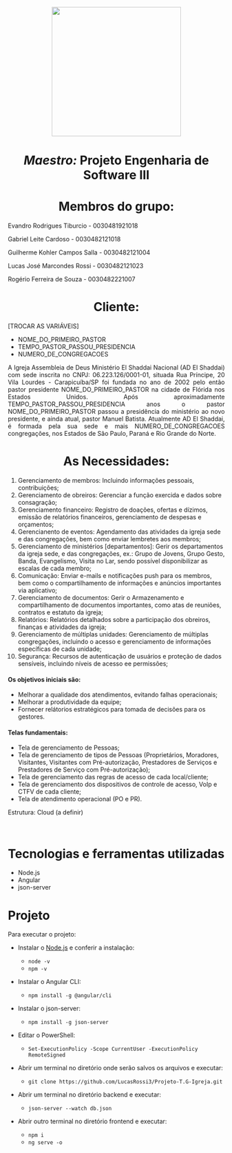 
<p align="center">
<img src="https://user-images.githubusercontent.com/99259327/187318644-d6e53541-e582-4f90-81be-aa24393a72b3.png" width="300" />
</p>

# <h1 align="center"> *Maestro:* **Projeto Engenharia de Software III** </h1>
# <h1 align="center"> Membros do grupo: </h1>
Evandro Rodrigues Tiburcio - 0030481921018

Gabriel Leite Cardoso - 0030482121018

Guilherme Kohler Campos Salla - 0030482121004

Lucas José Marcondes Rossi - 0030482121023

Rogério Ferreira de Souza - 0030482221007

# <h1 align="center"> Cliente: </h1>


 [TROCAR AS VARIÁVEIS]
- NOME_DO_PRIMEIRO_PASTOR
- TEMPO_PASTOR_PASSOU_PRESIDENCIA
- NUMERO_DE_CONGREGACOES

<p  align="justify">
	A Igreja Assembleia de Deus Ministério El Shaddai Nacional (AD El Shaddai) com sede inscrita no CNPJ: 06.223.126/0001-01, situada Rua Príncipe, 20 Vila Lourdes - Carapicuíba/SP foi fundada no ano de 2002 pelo então pastor presidente NOME_DO_PRIMEIRO_PASTOR na cidade de Flórida nos Estados Unidos. Após aproximadamente TEMPO_PASTOR_PASSOU_PRESIDENCIA anos o pastor NOME_DO_PRIMEIRO_PASTOR passou a presidência do ministério ao novo presidente, e ainda  atual, pastor Manuel Batista.
	Atualmente AD El Shaddai, é formada pela sua sede e mais NUMERO_DE_CONGREGACOES congregações, nos Estados de São Paulo, Paraná e Rio Grande do Norte.
</p>

# <h1 align="center"> As Necessidades: </h1>

1. Gerenciamento de membros: Incluindo informações pessoais, contribuições;
2. Gerenciamento de obreiros: Gerenciar a função exercida e dados sobre consagração;
3. Gerenciamento financeiro: Registro de doações, ofertas e dízimos, emissão de relatórios financeiros, gerenciamento de despesas e orçamentos;
4. Gerencianento de eventos: Agendamento das atividades da igreja sede e das congregações, bem como enviar lembretes aos membros;
5. Gerenciamento de ministérios [departamentos]: Gerir os departamentos da igreja sede, e das congregações, ex.: Grupo de Jovens, Grupo Gesto, Banda, Evangelismo, Visita no Lar, sendo possível disponibilizar as escalas de cada membro;
6. Comunicação: Enviar e-mails e notificações push para os membros, bem como o compartilhamento de informações e anúncios importantes via aplicativo;
7. Gerenciamento de documentos: Gerir o Armazenamento e compartilhamento de documentos importantes, como atas de reuniões, contratos e estatuto da igreja;
8. Relatórios: Relatórios detalhados sobre a participação dos obreiros, finanças e atividades da igreja;
9. Gerenciamento de múltiplas unidades: Gerenciamento de múltiplas congregações, incluindo o acesso e gerenciamento de informações específicas de cada unidade;
10. Segurança: Recursos de autenticação de usuários e proteção de dados sensíveis, incluindo níveis de acesso ee permissões;

#### Os objetivos iniciais são:
* Melhorar a qualidade dos atendimentos, evitando falhas operacionais;
* Melhorar a produtividade da equipe;
* Fornecer relátorios estratégicos para tomada de decisões para os gestores.
	
#### Telas fundamentais:
- Tela de gerenciamento de Pessoas;
- Tela de gerenciamento de tipos de Pessoas (Proprietários, Moradores, Visitantes, Visitantes com Pré-autorização, Prestadores de Serviços e Prestadores de Serviço com Pré-autorização);
- Tela de gerenciamento das regras de acesso de cada local/cliente;
- Tela de gerenciamento dos dispositivos de controle de acesso, VoIp e CTFV de cada cliente;
- Tela de atendimento operacional (PO e PR).

	
 Estrutura:
	Cloud (a definir)
<p>
<br>

# Tecnologias e ferramentas utilizadas

- Node.js
- Angular
- json-server

# Projeto
	
Para executar o projeto:
- Instalar o [Node.js](https://nodejs.org/en) e conferir a instalação:
	- ```node -v```
	- ```npm -v```
	
- Instalar o Angular CLI: 
	- ```npm install -g @angular/cli```

- Instalar o json-server: 
	- ```npm install -g json-server```

- Editar o PowerShell: 
	- ```Set-ExecutionPolicy -Scope CurrentUser -ExecutionPolicy RemoteSigned```

- Abrir um terminal no diretório onde serão salvos os arquivos e executar:
	- ```git clone https://github.com/LucasRossi3/Projeto-T.G-Igreja.git```

- Abrir um terminal no diretório backend e executar:
	- ```json-server --watch db.json```

- Abrir outro terminal no diretório frontend e executar:
	- ```npm i```
	- ```ng serve -o```

<!-- # Tecnologias e ferramentas utilizadas para o desenvolvimento do sistema:

- Java + Spring Framework (backend);
- MariaDB (banco de dados);
- JavaScript;
- React JS (html/css);
- Figma;
- Visual Studio Code;
- Versionamento de código pelo GitHub;
- Lucidchart
- VM para testes iniciais (Oracle VBOX - Debian 11)

# Links de documentações:
- Diagrama de casos de uso:  -->
